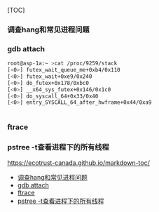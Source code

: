 [TOC]
### 调查hang和常见进程问题

### gdb attach

```bash script
root@asp-1a:~ >cat /proc/9259/stack
[<0>] futex_wait_queue_me+0xb4/0x110
[<0>] futex_wait+0xe9/0x240
[<0>] do_futex+0x178/0xbc0
[<0>] __x64_sys_futex+0x146/0x1c0
[<0>] do_syscall_64+0x33/0x40
[<0>] entry_SYSCALL_64_after_hwframe+0x44/0xa9
   
```
### ftrace

### pstree -t查看进程下的所有线程

https://ecotrust-canada.github.io/markdown-toc/

- [调查hang和常见进程问题](#--hang-------)
- [gdb attach](#gdb-attach)
- [ftrace](#ftrace)
- [pstree -t查看进程下的所有线程](#pstree--t----------)
